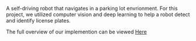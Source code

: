 A self-driving robot that navigates in a parking lot envrionment.
For this project, we utilized computer vision and deep learning to help a robot detect and identify license plates.

The full overview of our implemention can be viewed [Here](https://docs.google.com/document/d/1QVqXuDTbI3OiAzU9WDMTmdpriMGGDtpiNZgvA06i05M/edit?) 
